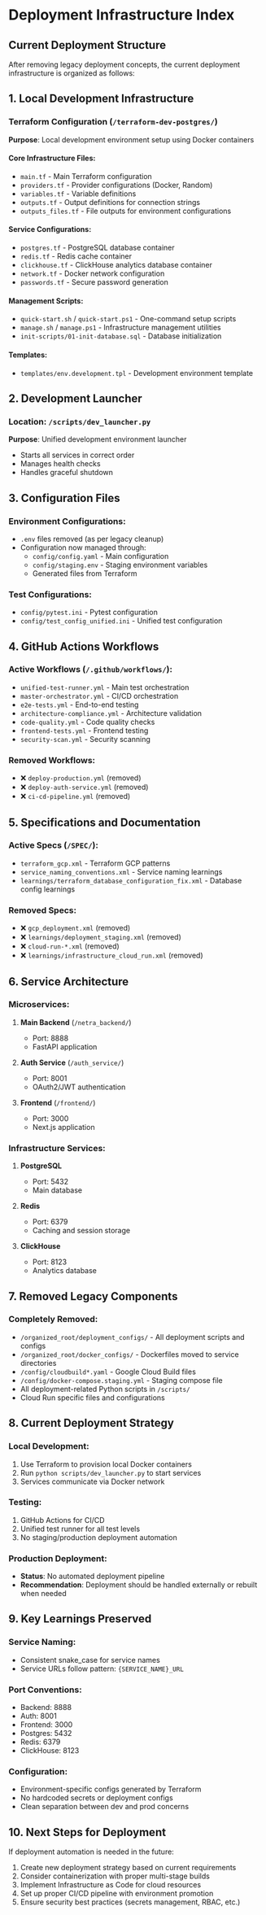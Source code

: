 # Deployment Infrastructure Index

## Current Deployment Structure

After removing legacy deployment concepts, the current deployment infrastructure is organized as follows:

## 1. Local Development Infrastructure

### Terraform Configuration (`/terraform-dev-postgres/`)
**Purpose**: Local development environment setup using Docker containers

#### Core Infrastructure Files:
- `main.tf` - Main Terraform configuration
- `providers.tf` - Provider configurations (Docker, Random)
- `variables.tf` - Variable definitions
- `outputs.tf` - Output definitions for connection strings
- `outputs_files.tf` - File outputs for environment configurations

#### Service Configurations:
- `postgres.tf` - PostgreSQL database container
- `redis.tf` - Redis cache container
- `clickhouse.tf` - ClickHouse analytics database container
- `network.tf` - Docker network configuration
- `passwords.tf` - Secure password generation

#### Management Scripts:
- `quick-start.sh` / `quick-start.ps1` - One-command setup scripts
- `manage.sh` / `manage.ps1` - Infrastructure management utilities
- `init-scripts/01-init-database.sql` - Database initialization

#### Templates:
- `templates/env.development.tpl` - Development environment template

## 2. Development Launcher

### Location: `/scripts/dev_launcher.py`
**Purpose**: Unified development environment launcher
- Starts all services in correct order
- Manages health checks
- Handles graceful shutdown

## 3. Configuration Files

### Environment Configurations:
- `.env` files removed (as per legacy cleanup)
- Configuration now managed through:
  - `config/config.yaml` - Main configuration
  - `config/staging.env` - Staging environment variables
  - Generated files from Terraform

### Test Configurations:
- `config/pytest.ini` - Pytest configuration
- `config/test_config_unified.ini` - Unified test configuration

## 4. GitHub Actions Workflows

### Active Workflows (`/.github/workflows/`):
- `unified-test-runner.yml` - Main test orchestration
- `master-orchestrator.yml` - CI/CD orchestration
- `e2e-tests.yml` - End-to-end testing
- `architecture-compliance.yml` - Architecture validation
- `code-quality.yml` - Code quality checks
- `frontend-tests.yml` - Frontend testing
- `security-scan.yml` - Security scanning

### Removed Workflows:
- ❌ `deploy-production.yml` (removed)
- ❌ `deploy-auth-service.yml` (removed)
- ❌ `ci-cd-pipeline.yml` (removed)

## 5. Specifications and Documentation

### Active Specs (`/SPEC/`):
- `terraform_gcp.xml` - Terraform GCP patterns
- `service_naming_conventions.xml` - Service naming learnings
- `learnings/terraform_database_configuration_fix.xml` - Database config learnings

### Removed Specs:
- ❌ `gcp_deployment.xml` (removed)
- ❌ `learnings/deployment_staging.xml` (removed)
- ❌ `cloud-run-*.xml` (removed)
- ❌ `learnings/infrastructure_cloud_run.xml` (removed)

## 6. Service Architecture

### Microservices:
1. **Main Backend** (`/netra_backend/`)
   - Port: 8888
   - FastAPI application
   
2. **Auth Service** (`/auth_service/`)
   - Port: 8001
   - OAuth2/JWT authentication
   
3. **Frontend** (`/frontend/`)
   - Port: 3000
   - Next.js application

### Infrastructure Services:
1. **PostgreSQL**
   - Port: 5432
   - Main database
   
2. **Redis**
   - Port: 6379
   - Caching and session storage
   
3. **ClickHouse**
   - Port: 8123
   - Analytics database

## 7. Removed Legacy Components

### Completely Removed:
- `/organized_root/deployment_configs/` - All deployment scripts and configs
- `/organized_root/docker_configs/` - Dockerfiles moved to service directories
- `/config/cloudbuild*.yaml` - Google Cloud Build files
- `/config/docker-compose.staging.yml` - Staging compose file
- All deployment-related Python scripts in `/scripts/`
- Cloud Run specific files and configurations

## 8. Current Deployment Strategy

### Local Development:
1. Use Terraform to provision local Docker containers
2. Run `python scripts/dev_launcher.py` to start services
3. Services communicate via Docker network

### Testing:
1. GitHub Actions for CI/CD
2. Unified test runner for all test levels
3. No staging/production deployment automation

### Production Deployment:
- **Status**: No automated deployment pipeline
- **Recommendation**: Deployment should be handled externally or rebuilt when needed

## 9. Key Learnings Preserved

### Service Naming:
- Consistent snake_case for service names
- Service URLs follow pattern: `{SERVICE_NAME}_URL`

### Port Conventions:
- Backend: 8888
- Auth: 8001
- Frontend: 3000
- Postgres: 5432
- Redis: 6379
- ClickHouse: 8123

### Configuration:
- Environment-specific configs generated by Terraform
- No hardcoded secrets or deployment configs
- Clean separation between dev and prod concerns

## 10. Next Steps for Deployment

If deployment automation is needed in the future:
1. Create new deployment strategy based on current requirements
2. Consider containerization with proper multi-stage builds
3. Implement Infrastructure as Code for cloud resources
4. Set up proper CI/CD pipeline with environment promotion
5. Ensure security best practices (secrets management, RBAC, etc.)
